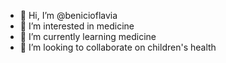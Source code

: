- 👋 Hi, I’m @benicioflavia
- 👀 I’m interested in medicine
- 🌱 I’m currently learning medicine
- 💞️ I’m looking to collaborate on children's health


<!---
benicioflavia/benicioflavia is a ✨ special ✨ repository because its `README.md` (this file) appears on your GitHub profile.
You can click the Preview link to take a look at your changes.
--->
